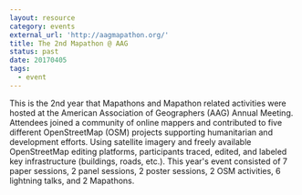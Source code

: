 ```yaml
---
layout: resource
category: events
external_url: 'http://aagmapathon.org/'
title: The 2nd Mapathon @ AAG
status: past
date: 20170405
tags:
  - event
---
```


This is the 2nd year that Mapathons and Mapathon related activities were hosted at the American Association of Geographers (AAG) Annual Meeting. Attendees joined a community of online mappers and contributed to five different OpenStreetMap (OSM) projects supporting humanitarian and development efforts. Using satellite imagery and freely available OpenStreetMap editing platforms, participants traced, edited, and labeled key infrastructure (buildings, roads, etc.). This year's event consisted of 7 paper sessions, 2 panel sessions, 2 poster sessions, 2 OSM activities, 6 lightning talks, and 2 Mapathons.

